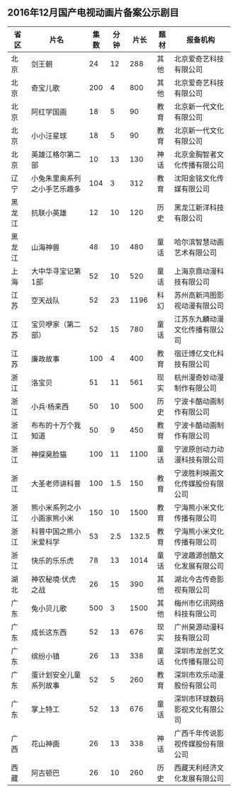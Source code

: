 ## 2016年12月国产电视动画片备案公示剧目
 省区 | 片名 | 集数 | 分钟 | 片长 | 题材 | 报备机构 
---|---|---|---|---|---|---
 北京 | 剑王朝 | 24 | 12 | 288 | 其他 | 北京爱奇艺科技有限公司 
 北京 | 奇宝儿歌 | 200 | 4 | 800 | 其他 | 北京爱奇艺科技有限公司 
 北京 | 阿红学国画 | 18 | 5 | 90 | 教育 | 北京新一代文化有限公司 
 北京 | 小小汪星球 | 18 | 5 | 90 | 教育 | 北京新一代文化有限公司 
 北京 | 英雄江格尔第二部 | 10 | 13 | 130 | 神话 | 北京金胸智者文化传播有限公司 
 辽宁 | 小兔朱里奥系列之小手艺乐趣多 | 104 | 3 | 312 | 教育 | 沈阳金铭文化传媒有限公司 
 黑龙江 | 抗联小英雄 | 12 | 10 | 120 | 历史 | 黑龙江新洋科技有限公司 
 黑龙江 | 山海神兽 | 48 | 10 | 480 | 童话 | 哈尔滨智慧动画艺术有限公司 
 上海 | 大中华寻宝记第1部 | 52 | 10 | 520 | 童话 | 上海京鼎动漫科技有限公司 
 江苏 | 空天战队 | 52 | 23 | 1196 | 科幻 | 苏州高新鸿图影视动漫有限公司 
 江苏 | 宝贝咿家（第二部） | 52 | 15 | 780 | 童话 | 江苏东九麟动漫文化传播有限公司 
 江苏 | 廉政故事 | 100 | 4 | 400 | 教育 | 宿迁博亿文化科技有限公司 
 浙江 | 洛宝贝 | 51 | 11 | 561 | 现实 | 杭州漫奇妙动漫制作有限公司 
 浙江 | 小兵·杨来西 | 50 | 10 | 500 | 历史 | 宁波卡酷动画制作有限公司 
 浙江 | 布布的十万个我知道 | 50 | 9 | 450 | 教育 | 宁波卡酷动画制作有限公司 
 浙江 | 神探臭脸猫 | 100 | 11 | 1100 | 童话 | 宁波原创动力动漫科技有限公司 
 浙江 | 大圣老师讲科普 | 100 | 1.5 | 150 | 教育 | 宁波胜利映画文化传媒股份有限公司 
 浙江 | 熊小米系列之小小画家熊小米 | 150 | 10 | 1500 | 教育 | 宁海熊小米文化传播有限公司 
 浙江 | 科普中国之熊小米爱科学 | 53 | 2.5 | 132.5 | 教育 | 宁海熊小米文化传播有限公司 
 浙江 | 快乐的乐乐虎 | 78 | 13 | 1014 | 童话 | 宁波趣源创酷文化发展有限公司 
 湖北 | 神农秘境·伏虎之战 | 26 | 15 | 390 | 其他 | 湖北今古传奇影视有限公司 
 广东 | 兔小贝儿歌 | 500 | 3 | 1500 | 其他 | 梅州市亿讯网络科技有限公司 
 广东 | 成长这东西 | 52 | 13 | 676 | 现实 | 广州昊源动漫科技有限公司 
 广东 | 缤纷小镇 | 26 | 13 | 338 | 童话 | 深圳市龙创艺文化传播有限公司 
 广东 | 蛋计划安全儿童系列故事 | 52 | 5 | 260 | 教育 | 深圳市欢乐动漫股份有限公司 
 广东 | 掌上特工 | 52 | 13 | 676 | 童话 | 深圳市环球数码影视文化有限公司 
 广西 | 花山神画 | 26 | 13 | 338 | 神话 | 广西千年传说影视传媒股份有限公司 
 西藏 | 阿古顿巴 | 26 | 10 | 260 | 历史 | 西藏天利经济文化发展有限公司 
